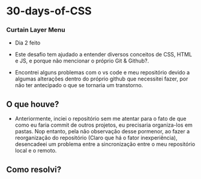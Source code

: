 # 30-days-of-CSS
### Curtain Layer Menu
 - Dia 2 feito

 - Este desafio tem ajudado a entender diversos conceitos de CSS, HTML e JS, e porque não mencionar o próprio Git & Github?.
  - Encontrei alguns problemas com o vs code e meu repositório devido a algumas alterações dentro do próprio github que necessitei fazer, por não ter antecipado o que se tornaria um transtorno.

  ## O que houve?

   - Anteriormente, inciei o repositório sem me atentar para o fato de que como eu faria commit de outros projetos, eu precisaria organiza-los em pastas. Nop entanto, pela não observação desse pormenor, ao fazer a reorganização do repositório (Claro que há o fator inexperiência), desencadeei um problema entre a sincronização entre o meu repositório local e o remoto.

   ## Como resolvi?

     